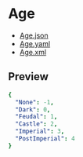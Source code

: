 # Age

- [Age.json](./Age.json)
- [Age.yaml](./Age.yaml)
- [Age.xml](./Age.xml)

## Preview

```yaml
{
  "None": -1,
  "Dark": 0,
  "Feudal": 1,
  "Castle": 2,
  "Imperial": 3,
  "PostImperial": 4
}

```
